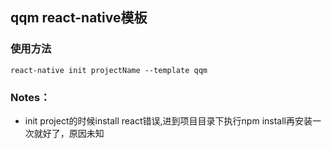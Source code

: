 ## qqm react-native模板

### 使用方法

```
react-native init projectName --template qqm
```

### Notes：
- init project的时候install react错误,进到项目目录下执行npm install再安装一次就好了，原因未知